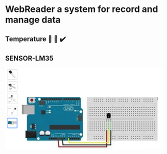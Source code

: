 # WebReader a system for record and manage data

## Temperature :hot_face: :cold_face: :heavy_check_mark:

## SENSOR-LM35
![alt text](https://github.com/nhmatsumoto/WebReader/blob/master/Docs/SENSOR-LM35-SCHEME.PNG)